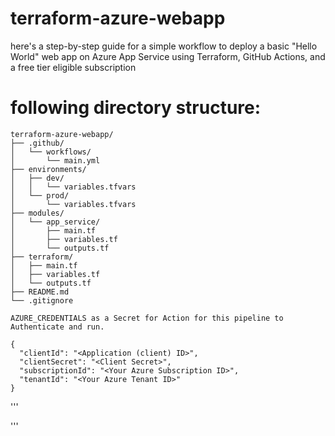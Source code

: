 # terraform-azure-webapp
 here's a step-by-step guide for a simple workflow to deploy a basic "Hello World" web app on Azure App Service using Terraform, GitHub Actions, and a free tier eligible subscription


# following directory structure:

``` 
terraform-azure-webapp/
├── .github/ 
│   └── workflows/ 
│       └── main.yml
├── environments/ 
│   ├── dev/ 
│   │   └── variables.tfvars
│   └── prod/ 
│       └── variables.tfvars 
├── modules/ 
│   └── app_service/ 
│       ├── main.tf
│       ├── variables.tf
│       └── outputs.tf
├── terraform/ 
│   ├── main.tf
│   ├── variables.tf
│   └── outputs.tf
├── README.md
└── .gitignore

```


``` 
AZURE_CREDENTIALS as a Secret for Action for this pipeline to Authenticate and run. 

{
  "clientId": "<Application (client) ID>",
  "clientSecret": "<Client Secret>",
  "subscriptionId": "<Your Azure Subscription ID>",
  "tenantId": "<Your Azure Tenant ID>"
}

```

''' 

''' 
